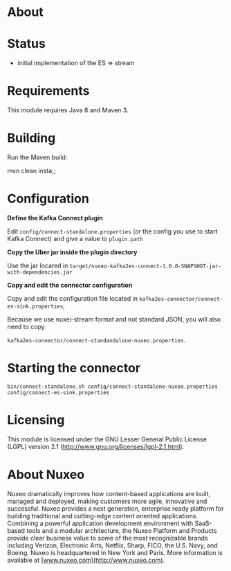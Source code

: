 # About 

# Status

 - initial implementation of the ES => stream  


# Requirements

This module requires Java 8 and Maven 3.

# Building

Run the Maven build:

   mvn clean insta;;

# Configuration

**Define the Kafka Connect plugin**

Edit `config/connect-standalone.properties` (or the config you use to start Kafka Connect) and give a value to `plugin.path` 

**Copy the Uber jar inside the plugin directory**

Use the jar locared in `target/nuxeo-kafka2es-connect-1.0.0-SNAPSHOT-jar-with-dependencies.jar`

**Copy and edit the connector configuration**

Copy and edit the configuration file located in `kafka2es-connector/connect-es-sink.properties`;

Because we use nuxei-stream format and not standard JSON, you will also need to copy

`kafka2es-connector/connect-standandalone-nuxeo.properties`.

# Starting the connector

    bin/connect-standalone.sh config/connect-standalone-nuxeo.properties config/connect-es-sink.properties
    
# Licensing
 
This module is licensed under the GNU Lesser General Public License (LGPL) version 2.1 (http://www.gnu.org/licenses/lgpl-2.1.html).
 
# About Nuxeo
 
Nuxeo dramatically improves how content-based applications are built, managed and deployed, making customers more agile, innovative and successful. Nuxeo provides a next generation, enterprise ready platform for building traditional and cutting-edge content oriented applications. Combining a powerful application development environment with
SaaS-based tools and a modular architecture, the Nuxeo Platform and Products provide clear business value to some of the most recognizable brands including Verizon, Electronic Arts, Netflix, Sharp, FICO, the U.S. Navy, and Boeing. Nuxeo is headquartered in New York and Paris.
More information is available at [www.nuxeo.com](http://www.nuxeo.com).